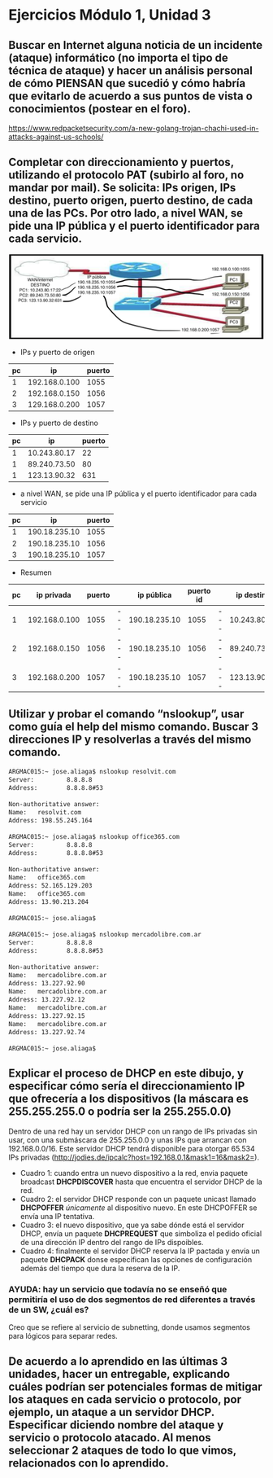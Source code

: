 # Ejercicios Módulo 1, Unidad 3

## Buscar en Internet alguna noticia de un incidente (ataque) informático (no importa el tipo de técnica de ataque) y hacer un análisis personal de cómo PIENSAN que sucedió y cómo habría que evitarlo de acuerdo a sus puntos de vista o conocimientos (postear en el foro).

<https://www.redpacketsecurity.com/a-new-golang-trojan-chachi-used-in-attacks-against-us-schools/>

## Completar con direccionamiento y puertos, utilizando el protocolo PAT (subirlo al foro, no mandar por mail). Se solicita: IPs origen, IPs destino, puerto origen, puerto destino, de cada una de las PCs. Por otro lado, a nivel WAN, se pide una IP pública y el puerto identificador para cada servicio.

![image002](./002.png)

- IPs y puerto de origen

| pc | ip | puerto |
| --- | --- | ---- |
| 1 | 192.168.0.100 | 1055 |
| 2 | 192.168.0.150 | 1056 |
| 3 | 129.168.0.200 | 1057 |

- IPs y puerto de destino

| pc | ip | puerto |
| ---- | ----- | ---- |
| 1 | 10.243.80.17 | 22 |
| 1 | 89.240.73.50 | 80 |
| 1 | 123.13.90.32 | 631 |

- a nivel WAN, se pide una IP pública y el puerto identificador para cada servicio

| pc | ip | puerto |
| ---- | ----- | ---- |
| 1 | 190.18.235.10 | 1055 |
| 2 | 190.18.235.10 | 1056 |
| 3 | 190.18.235.10 | 1057 |

- Resumen

| pc | ip privada | puerto | | ip pública | puerto id | | ip destino | puerto |
| --- | --- | --- | --- | ---- | --- | --- | --- | --- |
| 1 | 192.168.0.100 | 1055 | --- | 190.18.235.10 | 1055 | --- | 10.243.80.17 | 22 |
| 2 | 192.168.0.150 | 1056 | --- | 190.18.235.10 | 1056 | --- | 89.240.73.50 | 80 |
| 3 | 192.168.0.200 | 1057 | --- | 190.18.235.10 | 1057 | --- | 123.13.90.32 | 631 |

## Utilizar y probar el comando “nslookup”, usar como guía el help del mismo comando. Buscar 3 direcciones IP y resolverlas a través del mismo comando.

```console
ARGMAC015:~ jose.aliaga$ nslookup resolvit.com
Server:         8.8.8.8
Address:        8.8.8.8#53

Non-authoritative answer:
Name:   resolvit.com
Address: 198.55.245.164

ARGMAC015:~ jose.aliaga$ nslookup office365.com
Server:         8.8.8.8
Address:        8.8.8.8#53

Non-authoritative answer:
Name:   office365.com
Address: 52.165.129.203
Name:   office365.com
Address: 13.90.213.204

ARGMAC015:~ jose.aliaga$

ARGMAC015:~ jose.aliaga$ nslookup mercadolibre.com.ar
Server:         8.8.8.8
Address:        8.8.8.8#53

Non-authoritative answer:
Name:   mercadolibre.com.ar
Address: 13.227.92.90
Name:   mercadolibre.com.ar
Address: 13.227.92.12
Name:   mercadolibre.com.ar
Address: 13.227.92.15
Name:   mercadolibre.com.ar
Address: 13.227.92.74

ARGMAC015:~ jose.aliaga$
```

## Explicar el proceso de DHCP en este dibujo, y especificar cómo sería el direccionamiento IP que ofrecería a los dispositivos (la máscara es 255.255.255.0 o podría ser la 255.255.0.0)

Dentro de una red hay un servidor DHCP con un rango de IPs privadas sin usar, con una submáscara de 255.255.0.0 y unas IPs que arrancan con 192.168.0.0/16. Este servidor DHCP tendrá disponible para otorgar 65.534 IPs privadas (<http://jodies.de/ipcalc?host=192.168.0.1&mask1=16&mask2=>).

- Cuadro 1: cuando entra un nuevo dispositivo a la red, envia paquete broadcast **DHCPDISCOVER** hasta que encuentra el servidor DHCP de la red.
- Cuadro 2: el servidor DHCP responde con un paquete unicast llamado **DHCPOFFER** _únicamente_ al dispositivo nuevo. En este DHCPOFFER se envía una IP tentativa.
- Cuadro 3: el nuevo dispositivo, que ya sabe dónde está el servidor DHCP, envía un paquete **DHCPREQUEST** que simboliza el pedido oficial de una dirección IP dentro del rango de IPs dispoibles.
- Cuadro 4: finalmente el servidor DHCP reserva la IP pactada y envía un paquete **DHCPACK** donse especifican las opciones de configuración además del tiempo que dura la reserva de la IP.

### AYUDA: hay un servicio que todavía no se enseñó que permitiría el uso de dos segmentos de red diferentes a través de un SW, ¿cuál es?

Creo que se refiere al servicio de subnetting, donde usamos segmentos para lógicos para separar redes.

## De acuerdo a lo aprendido en las últimas 3 unidades, hacer un entregable, explicando cuáles podrían ser potenciales formas de mitigar los ataques en cada servicio o protocolo, por ejemplo, un ataque a un servidor DHCP. Especificar diciendo nombre del ataque y servicio o protocolo atacado. Al menos seleccionar 2 ataques de todo lo que vimos, relacionados con lo aprendido.




